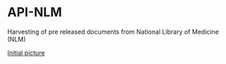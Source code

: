 # API-NLM
Harvesting of pre released documents from National Library of Medicine (NLM)

[Initial picture](https://github.com/bireme/API-NLM//tree/master/images/API_NLM-lousa_inicial.jpg)
